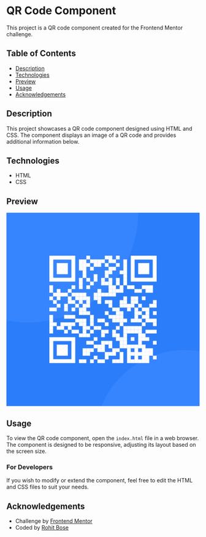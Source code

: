 # QR Code Component

This project is a QR code component created for the Frontend Mentor challenge.

## Table of Contents

- [Description](#description)
- [Technologies](#technologies)
- [Preview](#preview)
- [Usage](#usage)
- [Acknowledgements](#acknowledgements)

## Description

This project showcases a QR code component designed using HTML and CSS. The component displays an image of a QR code and provides additional information below.

## Technologies

- HTML
- CSS

## Preview

![QR Code Component Preview](./images/image-qr-code.png)

## Usage

To view the QR code component, open the `index.html` file in a web browser. The component is designed to be responsive, adjusting its layout based on the screen size.

### For Developers

If you wish to modify or extend the component, feel free to edit the HTML and CSS files to suit your needs.

## Acknowledgements

- Challenge by [Frontend Mentor](https://www.frontendmentor.io?ref=challenge)
- Coded by [Rohit Bose](https://github.com/ROHIT-130SE)
